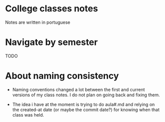 # College classes notes

Notes are written in portuguese

# Navigate by semester

TODO

# About naming consistency

- Naming conventions changed a lot between the first and current versions of my class notes. I do not plan on going back and fixing them.

- The idea i have at the moment is trying to do aula#.md and relying on the created-at date (or maybe the commit date?) for knowing when that class was held.
